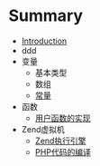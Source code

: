 # Summary

* [Introduction](README.md)
* ddd
* 变量
   * 基本类型
   * 数组
   * [常量](var_common.md)
* 函数
   * [用户函数的实现](yong_hu_han_shu_de_shi_xian.md)
* Zend虚拟机
   * [Zend执行引擎](zend_executor.md)
   * [PHP代码的编译](zend_compile.md)

